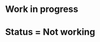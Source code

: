 # Work in progress

# Status = Not working


<!-- 
Pre-reqs

Install minikube
Install kubectl
Install container environment like colima
Install docker-cli -->
